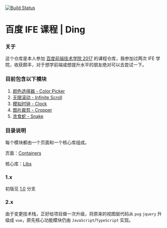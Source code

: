 <p>
  <a href="https://travis-ci.com/ding-js/ife"><img src="https://img.shields.io/travis/com/ding-js/ife.svg" alt="Build Status"></a>
</p>

# 百度 IFE 课程 | Ding

### 关于

这个仓库是本人参加 [百度前端技术学院 2017](http://ife.baidu.com/2017) 的课程仓库，我参加过两次 IFE 学院，收获颇丰，对于想学前端或想提升水平的朋友绝对可以去尝试一下。

### 目前包含以下模块

1.  [颜色选择器 - Color Picker](https://ding-js.github.io/ife/dist/index.html#/color-picker)
2.  [无限滚动 - Infinite Scroll](https://ding-js.github.io/ife/dist/index.html#/infinite-scroll)
3.  [模拟时钟 - Clock](https://ding-js.github.io/ife/dist/index.html#/clock)
4.  [图片裁剪 - Cropper](https://ding-js.github.io/ife/dist/index.html#/cropper)
5.  [贪食蛇 - Snake](https://ding-js.github.io/ife/dist/index.html#/snake)

### 目录说明

每个模块都由一个页面和一个核心库组成。

页面：[Containers](https://github.com/ding-js/ife/tree/master/src/containers)

核心库：[Libs](https://github.com/ding-js/ife/tree/master/src/libs)

### 1.x

初版见 [1.0](https://github.com/ding-js/ife/tree/1.0) 分支

### 2.x

由于变更技术栈，正好给项目做一次升级，将原来的视图层代码从 `pug` `jquery` 升级成 `vue`，原先核心功能模块仍由 `JavaScript`/`TypeScript` 实现。
